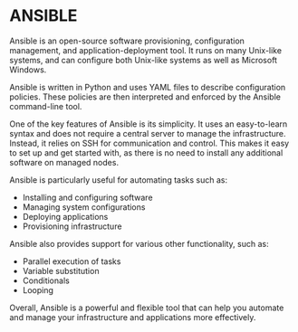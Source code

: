 # ANSIBLE

Ansible is an open-source software provisioning, configuration management, and application-deployment tool. It runs on many Unix-like systems, and can configure both Unix-like systems as well as Microsoft Windows.

Ansible is written in Python and uses YAML files to describe configuration policies. These policies are then interpreted and enforced by the Ansible command-line tool.

One of the key features of Ansible is its simplicity. It uses an easy-to-learn syntax and does not require a central server to manage the infrastructure. Instead, it relies on SSH for communication and control. This makes it easy to set up and get started with, as there is no need to install any additional software on managed nodes.


Ansible is particularly useful for automating tasks such as:
  - Installing and configuring software
  - Managing system configurations
  - Deploying applications
  - Provisioning infrastructure


Ansible also provides support for various other functionality, such as:
  - Parallel execution of tasks
  - Variable substitution
  - Conditionals
  - Looping
  
  Overall, Ansible is a powerful and flexible tool that can help you automate and manage your infrastructure and applications more effectively.
